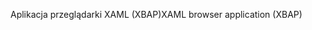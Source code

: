 <span data-ttu-id="d9e76-101">Aplikacja przeglądarki XAML (XBAP)</span><span class="sxs-lookup"><span data-stu-id="d9e76-101">XAML browser application (XBAP)</span></span>